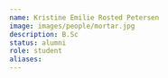 ```yaml
---
name: Kristine Emilie Rosted Petersen
image: images/people/mortar.jpg
description: B.Sc
status: alumni
role: student
aliases:
---
```

